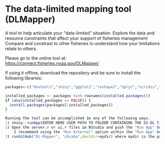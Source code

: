 # The data-limited mapping tool (DLMapper)

A tool to help articulate your "data-limited" situation.
Explore the data and resource constraints that affect your support of fisheries management
Compare and constrast to other fisheries to understand how your limitations relate to others.

Please go to the online tool at:
https://connect.fisheries.noaa.gov/DLMapper/

If using it offline, download the repository and be sure to install the following libraries:

```R
packages<-c("devtools","shiny","ggplot2","reshape2","dplyr","viridis","plotly","GGally","gghighlight")

installed_packages <- packages %in% rownames(installed.packages())
if (any(installed_packages == FALSE)) {
  install.packages(packages[!installed_packages])
}

Running the tool can be accomplished in any of the following ways:
1) shiny::runApp(ENTER HERE USER PATH TO FOLDER CONTAINING THE SS-DL files)
2) Open the server.r or ui.r files in RStudio and push the "Run App" button (top rigt corner of the source panel). 
	I recommend using the "Run External" option within the "Run App" button (see small arrow in button to change options)
3) runGitHub("DL-Mapper", "shcaba",destdir=mydir) where mydir is the path you chose to obtain results.
```
